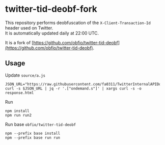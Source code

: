 # twitter-tid-deobf-fork

This repository performs deobfuscation of the `X-Client-Transaction-Id` header used on Twitter.  
It is automatically updated daily at 22:00 UTC.

It is a fork of [https://github.com/obfio/twitter-tid-deobf](https://github.com/obfio/twitter-tid-deobf).

## Usage

Update `source/a.js`

```shell
JSON_URL="https://raw.githubusercontent.com/fa0311/TwitterInternalAPIDocument/refs/heads/develop/docs/json/ScriptLoadJson.json"
curl -s $JSON_URL | jq -r '.["ondemand.s"]' | xargs curl -s -o response.html
```

Run

```shell
npm install
npm run run2
```

Run base `obfio/twitter-tid-deobf`

```shell
npm --prefix base install
npm --prefix base run run
```
